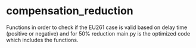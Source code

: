 # compensation_reduction

Functions in order to check if the EU261 case is valid based on delay time (positive or negative) and for 50% reduction
main.py is the optimized code which includes the functions.

